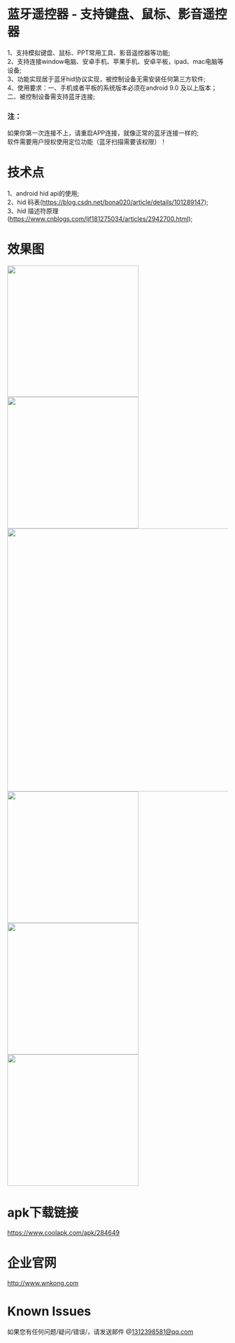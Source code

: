 # 蓝牙遥控器 - 支持键盘、鼠标、影音遥控器

1、支持模拟键盘、鼠标、PPT常用工具、影音遥控器等功能;  
2、支持连接window电脑、安卓手机、苹果手机、安卓平板，ipad、mac电脑等设备;  
3、功能实现居于蓝牙hid协议实现，被控制设备无需安装任何第三方软件;  
4、使用要求：一、手机或者平板的系统版本必须在android 9.0 及以上版本；二、被控制设备需支持蓝牙连接;  

### 注：
如果你第一次连接不上，请重启APP连接，就像正常的蓝牙连接一样的;  
软件需要用户授权使用定位功能（蓝牙扫描需要该权限）！


# 技术点
1、android hid api的使用;  
2、hid 码表(<a href="https://blog.csdn.net/bona020/article/details/101289147">https://blog.csdn.net/bona020/article/details/101289147</a>);  
3、hid 描述符原理(<a href="https://www.cnblogs.com/ljf181275034/articles/2942700.html">https://www.cnblogs.com/ljf181275034/articles/2942700.html</a>);  


# 效果图

 <img src="https://gitee.com/taohaili/HidRemote/raw/master/img0.png" width="300">
 <img src="https://gitee.com/taohaili/HidRemote/raw/master/img1.jpg" width="300">
 <img src="https://gitee.com/taohaili/HidRemote/raw/master/img2.jpg" width="600">
 <img src="https://gitee.com/taohaili/HidRemote/raw/master/img3.jpg" width="300">
 <img src="https://gitee.com/taohaili/HidRemote/raw/master/img4.jpg" width="300">
 <img src="https://gitee.com/taohaili/HidRemote/raw/master/img5.jpg" width="300">


# apk下载链接

<a href="https://www.coolapk.com/apk/284649">https://www.coolapk.com/apk/284649</a>


# 企业官网

<a href="http://www.wnkong.com">http://www.wnkong.com</a>


# Known Issues

如果您有任何问题/疑问/错误/，请发送邮件 @1312398581@qq.com
